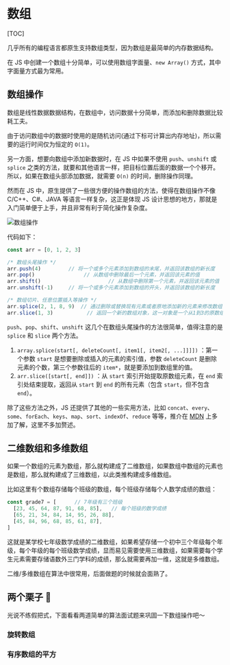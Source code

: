 # 数组

[TOC]



几乎所有的编程语言都原生支持数组类型，因为数组是最简单的内存数据结构。

在 JS 中创建一个数组十分简单，可以使用数组字面量、`new Array()` 方式，其中字面量方式最为常用。

## 数组操作

数组是线性数据数据结构，在数组中，访问数据十分简单，而添加和删除数据比较耗工夫。

由于访问数组中的数据时使用的是随机访问(通过下标可计算出内存地址)，所以需要的运行时间仅为恒定的 `O(1)`。

另一方面，想要向数组中添加新数据时，在 JS 中如果不使用 `push`、`unshift` 或 `splice` 之类的方法，就要和其他语言一样，把目标位置后面的数据一个个移开。所以，如果在数组头部添加数据，就需要 `O(n)` 的时间，删除操作同理。

然而在 JS 中，原生提供了一些很方便的操作数组的方法，使得在数组操作不像 C/C++、C#、JAVA 等语言一样复杂，这正是体现 JS 设计思想的地方，那就是入门简单便于上手，并且非常有利于简化操作复杂度。

![数组操作](https://cdn.jsdelivr.net/gh/SHERlocked93/pic@master/upic/%E6%95%B0%E7%BB%84%E6%93%8D%E4%BD%9C-20210131-69hMwg.png)

代码如下：

```typescript
const arr = [0, 1, 2, 3]

/* 数组头尾操作 */
arr.push(4)         // 将一个或多个元素添加到数组的末尾，并返回该数组的新长度
arr.pop()         		 // 从数组中删除最后一个元素，并返回该元素的值
arr.shift() 					 // 从数组中删除第一个元素，并返回该元素的值
arr.unshift(-1)     // 将一个或多个元素添加到数组的开头，并返回该数组的新长度

/* 数组切片、任意位置插入等操作 */
arr.splice(2, 1, 8, 9)  // 通过删除或替换现有元素或者原地添加新的元素来修改数组，以数组形式返回被修改的内容
arr.slice(1, 3)     	  // 返回一个新的数组对象，这一对象是一个从1到3的原数组的浅拷贝，包括1不包括3
```

`push`、`pop`、`shift`、`unshift` 这几个在数组头尾操作的方法很简单，值得注意的是 `splice` 和 `slice` 两个方法。

1. `array.splice(start[, deleteCount[, item1[, item2[, ...]]]])` ：第一个参数 `start` 是想要删除或插入的元素的索引值，参数 `deleteCount` 是删除元素的个数，第三个参数往后的 `item*`，就是要添加到数组里的值。
2. `arr.slice([start[, end]])` ：从 `start` 索引开始提取原数组元素，在 `end` 索引处结束提取，返回从 `start` 到 `end` 的所有元素（包含 `start`，但不包含 `end`）。

除了这些方法之外，JS 还提供了其他的一些实用方法，比如 `concat`、`every`、`some`、`forEach`、`keys`、`map`、`sort`、`indexOf`、`reduce` 等等，推介在 [MDN](https://developer.mozilla.org/zh-CN/docs/Web/JavaScript/Reference/Global_Objects/Array) 上多加了解，这里不多加赘述。

## 二维数组和多维数组

如果一个数组的元素为数组，那么就构建成了二维数组，如果数组中数组的元素也是数组，那么就构建成了三维数组，以此类推构建成多维数组。

比如这里有个数组存储每个班级的数组，每个班级存储每个人数学成绩的数组：

```javascript
const grade7 = [      // 7年级有三个班级
  [23, 45, 64, 87, 91, 68, 85],   // 每个班级的数学成绩
  [65, 21, 34, 84, 14, 95, 26, 88],
  [45, 84, 96, 68, 85, 61, 87],
]
```

这就是某学校七年级数学成绩的二维数组，如果希望存储一个初中三个年级每个年级，每个年级的每个班级数学成绩，显而易见需要使用三维数组，如果需要每个学生元素需要存储语数外三门学科的成绩，那么就需要再加一维，这就是多维数组。

二维/多维数组在算法中很常用，后面做题的时候就会面熟了。

## 两个栗子 🌰

光说不练假把式，下面看看两道简单的算法面试题来巩固一下数组操作吧～

### 旋转数组



### 有序数组的平方


